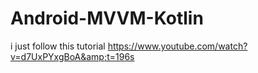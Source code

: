 # Android-MVVM-Kotlin
i just follow this tutorial https://www.youtube.com/watch?v=d7UxPYxgBoA&amp;t=196s
